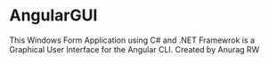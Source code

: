 # AngularGUI
This Windows Form Application using C# and .NET Framewrok is a Graphical User Interface for the Angular CLI. Created by Anurag RW
